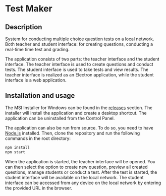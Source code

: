 # Test Maker

## Description

System for conducting multiple choice question tests on a local network. Both teacher and student interface: for creating questions, conducting a real-time time test and grading.

The application consists of two parts: the teacher interface and the student interface. The teacher interface is used to create questions and conduct tests. The student interface is used to take tests and view results. The teacher interface is realized as an Electron application, while the student interface is a web application.

## Installation and usage

The MSI Installer for Windows can be found in the [releases](https://github.com/Nikola352/TestMaker/releases) section. The installer will install the application and create a desktop shortcut. The application can be uninstalled from the Control Panel.

The application can also be run from source. To do so, you need to have [Node.js](https://nodejs.org/en/) installed. Then, clone the repository and run the following commands in the root directory:

```bash
npm install
npm start
```

When the application is started, the teacher interface will be opened. You can then select the option to create new question, preview all created questions, manage students or conduct a test. After the test is started, the student interface will be available on the local network. The student interface can be accessed from any device on the local network by entering the provided URL in the browser.
